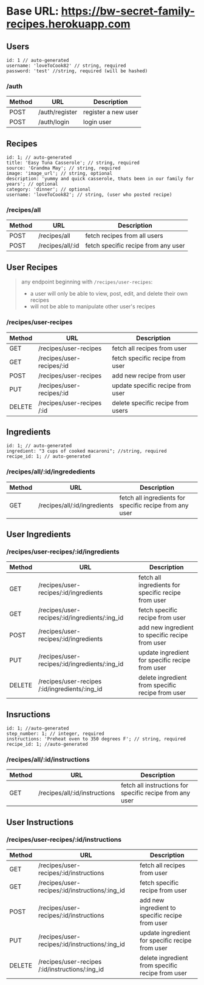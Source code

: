 # Base URL: https://bw-secret-family-recipes.herokuapp.com

## **Users**
```
id: 1 // auto-generated
username: 'loveToCook82' // string, required
password: 'test' //string, required (will be hashed)
```

### /auth
| Method | URL            | Description         |
| ------ | -------------- | ------------------- |
| POST   | /auth/register | register a new user |
| POST   | /auth/login    | login user          |



## **Recipes**
```
id: 1; // auto-generated
title: 'Easy Tuna Casserole'; // string, required
source: 'Grandma May'; // string, required
image: 'image_url'; // string, optional
description: 'yummy and quick casserole, thats been in our family for years'; // optional
category: 'dinner'; // optional
username: 'loveToCook82'; // string, (user who posted recipe)
```

### /recipes/all
| Method | URL               | Description                            |
| ------ | ----------------- | -------------------------------------- |
| POST   | /recipes/all      | fetch recipes from all users           |
| POST   | /recipes/all/:id  | fetch specific recipe from any user    |



## **User Recipes**
 > any endpoint beginning with `/recipes/user-recipes`:
 >  * a user will only be able to view, post, edit, and delete their own recipes
 >  * will not be able to manipulate other user's recipes

### /recipes/user-recipes
| Method | URL                      | Description                       |
| ------ | ------------------------ | --------------------------------- |
| GET    | /recipes/user-recipes      | fetch all recipes from user       |
| GET    | /recipes/user-recipes/:id  | fetch specific recipe from user   |
| POST   | /recipes/user-recipes      | add new recipe from user          |
| PUT    | /recipes/user-recipes/:id  | update specific recipe from user  |
| DELETE | /recipes/user-recipes /:id | delete specific recipe from users |



## **Ingredients**
```
id: 1; // auto-generated
ingredient: "3 cups of cooked macaroni"; //string, required
recipe_id: 1; // auto-generated
```

### /recipes/all/:id/ingrededients
| Method | URL                          | Description                                             |
| ------ | ---------------------------- | ------------------------------------------------------- |
| GET    | /recipes/all/:id/ingredients | fetch all ingredients for specific recipe from any user |


## **User Ingredients**
### /recipes/user-recipes/:id/ingredients
| Method | URL                                          | Description                                         |
| ------ | -------------------------------------------- | --------------------------------------------------- |
| GET    | /recipes/user-recipes/:id/ingredients          | fetch all ingredients for specific recipe from user |
| GET    | /recipes/user-recipes/:id/ingredients/:ing_id  | fetch specific recipe from user                     |
| POST   | /recipes/user-recipes/:id/ingredients          | add new ingredient to specific recipe from user     |
| PUT    | /recipes/user-recipes/:id/ingredients/:ing_id  | update ingredient for specific recipe from user     |
| DELETE | /recipes/user-recipes /:id/ingredients/:ing_id | delete ingredient from specific recipe from user    |

## **Insructions**
```
id: 1; //auto-generated
step_number: 1; // integer, required
instructions: 'Preheat oven to 350 degrees F'; // string, required
recipe_id: 1; //auto-generated
```


### /recipes/all/:id/instructions
| Method | URL                           | Description                                              |
| ------ | ----------------------------- | -------------------------------------------------------- |
| GET    | /recipes/all/:id/instructions | fetch all instructions for specific recipe from any user |


## **User Instructions**
### /recipes/user-recipes/:id/instructions
| Method | URL                                          | Description                                       |
| ------ | -------------------------------------------- | ------------------------------------------------  |
| GET    | /recipes/user-recipes/:id/instructions          | fetch all recipes from user                      |
| GET    | /recipes/user-recipes/:id/instructions/:ing_id  | fetch specific recipe from user                  |
| POST   | /recipes/user-recipes/:id/instructions          | add new ingredient to specific recipe from user  |
| PUT    | /recipes/user-recipes/:id/instructions/:ing_id  | update ingredient for specific recipe from user  |
| DELETE | /recipes/user-recipes /:id/instructions/:ing_id | delete ingredient from specific recipe from user |